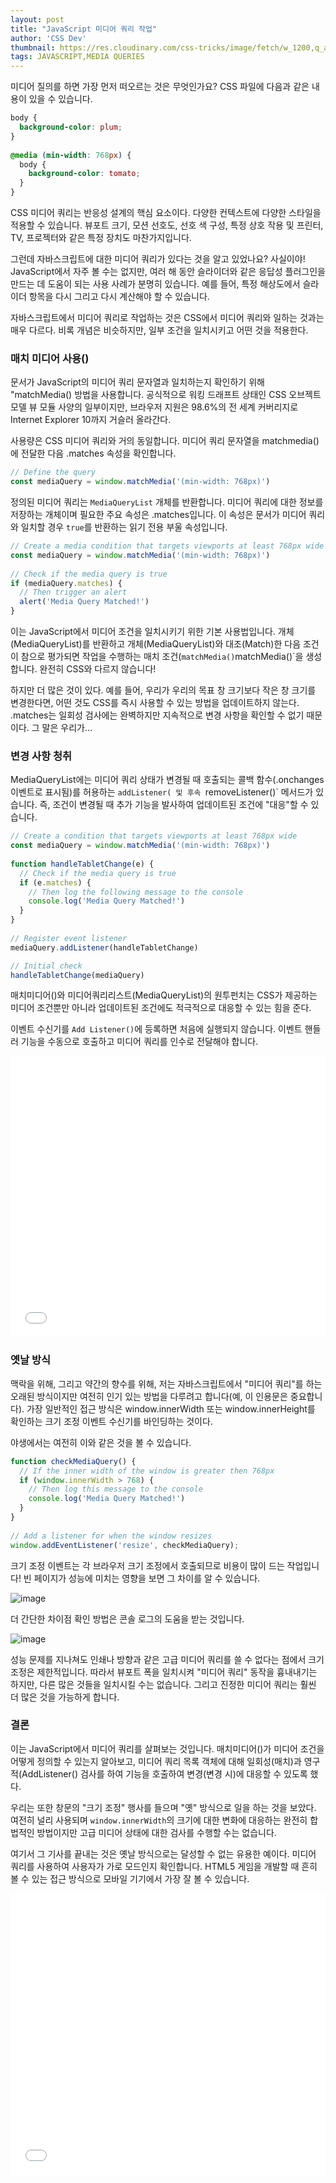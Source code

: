 ```yaml
---
layout: post
title: "JavaScript 미디어 쿼리 작업"
author: 'CSS Dev'
thumbnail: https://res.cloudinary.com/css-tricks/image/fetch/w_1200,q_auto,f_auto/https://css-tricks.com/wp-content/uploads/2020/08/image-47.png
tags: JAVASCRIPT,MEDIA QUERIES
---
```



미디어 질의를 하면 가장 먼저 떠오르는 것은 무엇인가요? CSS 파일에 다음과 같은 내용이 있을 수 있습니다.

```css
body {
  background-color: plum;
}
 
@media (min-width: 768px) {
  body {
    background-color: tomato;
  }
}
```

CSS 미디어 쿼리는 반응성 설계의 핵심 요소이다. 다양한 컨텍스트에 다양한 스타일을 적용할 수 있습니다. 뷰포트 크기, 모션 선호도, 선호 색 구성, 특정 상호 작용 및 프린터, TV, 프로젝터와 같은 특정 장치도 마찬가지입니다.

그런데 자바스크립트에 대한 미디어 쿼리가 있다는 것을 알고 있었나요? 사실이야! JavaScript에서 자주 볼 수는 없지만, 여러 해 동안 슬라이더와 같은 응답성 플러그인을 만드는 데 도움이 되는 사용 사례가 분명히 있습니다. 예를 들어, 특정 해상도에서 슬라이더 항목을 다시 그리고 다시 계산해야 할 수 있습니다.

자바스크립트에서 미디어 쿼리로 작업하는 것은 CSS에서 미디어 쿼리와 일하는 것과는 매우 다르다. 비록 개념은 비슷하지만, 일부 조건을 일치시키고 어떤 것을 적용한다.

### 매치 미디어 사용()

문서가 JavaScript의 미디어 쿼리 문자열과 일치하는지 확인하기 위해 "matchMedia() 방법을 사용합니다. 공식적으로 워킹 드래프트 상태인 CSS 오브젝트 모델 뷰 모듈 사양의 일부이지만, 브라우저 지원은 98.6%의 전 세계 커버리지로 Internet Explorer 10까지 거슬러 올라간다.

사용량은 CSS 미디어 쿼리와 거의 동일합니다. 미디어 쿼리 문자열을 matchmedia()에 전달한 다음 .matches 속성을 확인합니다.

```js
// Define the query
const mediaQuery = window.matchMedia('(min-width: 768px)')
```

정의된 미디어 쿼리는 `MediaQueryList` 개체를 반환합니다. 미디어 쿼리에 대한 정보를 저장하는 개체이며 필요한 주요 속성은 .matches입니다. 이 속성은 문서가 미디어 쿼리와 일치할 경우 `true`를 반환하는 읽기 전용 부울 속성입니다.

```js
// Create a media condition that targets viewports at least 768px wide
const mediaQuery = window.matchMedia('(min-width: 768px)')
 
// Check if the media query is true
if (mediaQuery.matches) {
  // Then trigger an alert
  alert('Media Query Matched!')
}
```

이는 JavaScript에서 미디어 조건을 일치시키기 위한 기본 사용법입니다. 개체(MediaQueryList)를 반환하고 개체(MediaQueryList)와 대조(Match)한 다음 조건이 참으로 평가되면 작업을 수행하는 매치 조건(`matchMedia()`matchMedia()`을 생성합니다. 완전히 CSS와 다르지 않습니다!

하지만 더 많은 것이 있다. 예를 들어, 우리가 우리의 목표 창 크기보다 작은 창 크기를 변경한다면, 어떤 것도 CSS를 즉시 사용할 수 있는 방법을 업데이트하지 않는다. .matches는 일회성 검사에는 완벽하지만 지속적으로 변경 사항을 확인할 수 없기 때문이다. 그 말은 우리가…

### 변경 사항 청취

MediaQueryList에는 미디어 쿼리 상태가 변경될 때 호출되는 콜백 함수(.onchanges 이벤트로 표시됨)를 허용하는 `addListener( 및 후속 `removeListener()` 메서드가 있습니다. 즉, 조건이 변경될 때 추가 기능을 발사하여 업데이트된 조건에 "대응"할 수 있습니다.

```js
// Create a condition that targets viewports at least 768px wide
const mediaQuery = window.matchMedia('(min-width: 768px)')
 
function handleTabletChange(e) {
  // Check if the media query is true
  if (e.matches) {
    // Then log the following message to the console
    console.log('Media Query Matched!')
  }
}
 
// Register event listener
mediaQuery.addListener(handleTabletChange)

// Initial check
handleTabletChange(mediaQuery)
```

매치미디어()와 미디어쿼리리스트(MediaQueryList)의 원투펀치는 CSS가 제공하는 미디어 조건뿐만 아니라 업데이트된 조건에도 적극적으로 대응할 수 있는 힘을 준다.

이벤트 수신기를 `Add Listener()`에 등록하면 처음에 실행되지 않습니다. 이벤트 핸들러 기능을 수동으로 호출하고 미디어 쿼리를 인수로 전달해야 합니다.

<div class="wp-block-cp-codepen-gutenberg-embed-block cp_embed_wrapper resizable" style="height: 450px;"><iframe id="cp_embed_QWNpVjV" src="//codepen.io/anon/embed/QWNpVjV?height=450&amp;theme-id=1&amp;slug-hash=QWNpVjV&amp;default-tab=result" height="450" scrolling="no" frameborder="0" allowfullscreen="" allowpaymentrequest="" name="CodePen Embed QWNpVjV" title="CodePen Embed QWNpVjV" class="cp_embed_iframe" style="width: 100%; overflow: hidden; height: 100%;">CodePen Embed Fallback</iframe><div class="win-size-grip" style="touch-action: none;"></div></div>

### 옛날 방식

맥락을 위해, 그리고 약간의 향수를 위해, 저는 자바스크립트에서 "미디어 쿼리"를 하는 오래된 방식이지만 여전히 인기 있는 방법을 다루려고 합니다(예, 이 인용문은 중요합니다). 가장 일반적인 접근 방식은 window.innerWidth 또는 window.innerHeight를 확인하는 크기 조정 이벤트 수신기를 바인딩하는 것이다.

야생에서는 여전히 이와 같은 것을 볼 수 있습니다.

```js
function checkMediaQuery() {
  // If the inner width of the window is greater then 768px
  if (window.innerWidth > 768) {
    // Then log this message to the console
    console.log('Media Query Matched!')
  }
}
 
// Add a listener for when the window resizes
window.addEventListener('resize', checkMediaQuery);
```

크기 조정 이벤트는 각 브라우저 크기 조정에서 호출되므로 비용이 많이 드는 작업입니다! 빈 페이지가 성능에 미치는 영향을 보면 그 차이를 알 수 있습니다.

![image](https://i1.wp.com/css-tricks.com/wp-content/uploads/2020/08/image-47.png?resize=924%2C338&ssl=1)

더 간단한 차이점 확인 방법은 콘솔 로그의 도움을 받는 것입니다.

![image](https://i0.wp.com/css-tricks.com/wp-content/uploads/2020/08/image-48.png?resize=300%2C300&ssl=1)

성능 문제를 지나쳐도 인쇄나 방향과 같은 고급 미디어 쿼리를 쓸 수 없다는 점에서 크기 조정은 제한적입니다. 따라서 뷰포트 폭을 일치시켜 "미디어 쿼리" 동작을 흉내내기는 하지만, 다른 많은 것들을 일치시킬 수는 없습니다. 그리고 진정한 미디어 쿼리는 훨씬 더 많은 것을 가능하게 합니다.

### 결론

이는 JavaScript에서 미디어 쿼리를 살펴보는 것입니다. 매치미디어()가 미디어 조건을 어떻게 정의할 수 있는지 알아보고, 미디어 쿼리 목록 객체에 대해 일회성(매치)과 영구적(AddListener() 검사를 하여 기능을 호출하여 변경(변경 시)에 대응할 수 있도록 했다.

우리는 또한 창문의 "크기 조정" 행사를 들으며 "옛" 방식으로 일을 하는 것을 보았다. 여전히 널리 사용되며 `window.innerWidth`의 크기에 대한 변화에 대응하는 완전히 합법적인 방법이지만 고급 미디어 상태에 대한 검사를 수행할 수는 없습니다.

여기서 그 기사를 끝내는 것은 옛날 방식으로는 달성할 수 없는 유용한 예이다. 미디어 쿼리를 사용하여 사용자가 가로 모드인지 확인합니다. HTML5 게임을 개발할 때 흔히 볼 수 있는 접근 방식으로 모바일 기기에서 가장 잘 볼 수 있습니다.

<div class="wp-block-cp-codepen-gutenberg-embed-block cp_embed_wrapper resizable" style="height: 450px;"><iframe id="cp_embed_xxVqarV" src="//codepen.io/anon/embed/xxVqarV?height=450&amp;theme-id=1&amp;slug-hash=xxVqarV&amp;default-tab=result" height="450" scrolling="no" frameborder="0" allowfullscreen="" allowpaymentrequest="" name="CodePen Embed xxVqarV" title="CodePen Embed xxVqarV" class="cp_embed_iframe" style="width: 100%; overflow: hidden; height: 100%;">CodePen Embed Fallback</iframe><div class="win-size-grip" style="touch-action: none;"></div></div>